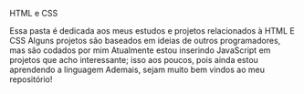 HTML e CSS 

Essa pasta é dedicada aos meus estudos e projetos relacionados à HTML E CSS
Alguns projetos são baseados em ideias de outros programadores, mas são codados por mim
Atualmente estou inserindo JavaScript em projetos que acho interessante; isso aos poucos, pois ainda estou aprendendo a linguagem
Ademais, sejam muito bem vindos ao meu repositório! 
 
